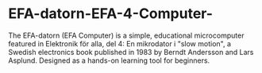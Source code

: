 # EFA-datorn-EFA-4-Computer-
The EFA-datorn (EFA Computer) is a simple, educational microcomputer featured in Elektronik för alla, del 4: En mikrodator i "slow motion", a Swedish electronics book published in 1983 by Berndt Andersson and Lars Asplund. Designed as a hands-on learning tool for beginners.
